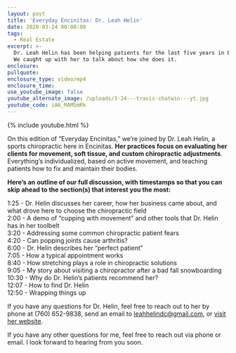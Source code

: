 ```yaml
---
layout: post
title: 'Everyday Encinitas: Dr. Leah Helin'
date: 2020-03-24 00:00:00
tags:
  - Real Estate
excerpt: >-
  Dr. Leah Helin has been helping patients for the last five years in Encinitas.
  We caught up with her to talk about how she does it.
enclosure:
pullquote:
enclosure_type: video/mp4
enclosure_time:
use_youtube_image: false
youtube_alternate_image: /uploads/3-24---travis-chatwin---yt.jpg
youtube_code: iA6_MAM5mRk
---
```


{% include youtube.html %}

On this edition of “Everyday Encinitas,” we’re joined by Dr. Leah Helin, a sports chiropractic here in Encinitas. **Her practices focus on evaluating her clients for movement, soft tissue, and custom chiropractic adjustments**. Everything’s individualized, based on active movement, and teaching patients how to fix and maintain their bodies.

**Here’s an outline of our full discussion, with timestamps so that you can skip ahead to the section(s) that interest you the most:**

1:25 - Dr. Helin discusses her career, how her business came about, and what drove here to choose the chiropractic field<br>2:00 - A demo of “cupping with movement” and other tools that Dr. Helin has in her toolbelt<br>3:20 - Addressing some common chiropractic patient fears<br>4:20 - Can popping joints cause arthritis?<br>6:00 - Dr. Helin describes her “perfect patient”<br>7:05 - How a typical appointment works<br>8:40 - How stretching plays a role in chiropractic solutions<br>9:05 - My story about visiting a chiropractor after a bad fall snowboarding<br>10:30 - Why do Dr. Helin’s patients recommend her?<br>12:07 - How to find Dr. Helin<br>12:50 - Wrapping things up

If you have any questions for Dr. Helin, feel free to reach out to her by phone at (760) 652-9838, send an email to [leahhelindc@gmail.com](mailto:leahhelindc@gmail.com), or <u><a target="_blank" href="https://www.drleahhelin.com">visit her website</a></u>.

If you have any other questions for me, feel free to reach out via phone or email. I look forward to hearing from you soon.